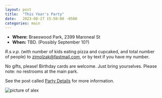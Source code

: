 ```yaml
---
layout: post
title:  "This Year's Party"
date:   2023-08-27 15:50:00 -0500
categories: main
---
```


- **Where:** Braeswood Park, 2399 Maroneal St
- **When:** TBD. (Possibly September 10?)

*R.s.v.p.* (with number of kids eating pizza and cupcaked, and total
 number of people) to
 [zimolzak@fastmail.com](mailto:zimolzak@fastmail.com), or by text if
 you have my number.

No gifts, please! Birthday cards are welcome. Just bring yourselves.
Please note: no restrooms at the main park.

See the post called [Party Details](/birthday-party/main/2022/09/03/party-details.html) for more information.

![picture of alex](/birthday-party/alex.jpg)
